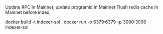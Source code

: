 Update RPC in Mainnet,
update programid in Mainnet
Flush redis cache in Mainnet before index

docker build -t indexer-sol .
docker run -p 6379:6379 -p 3000:3000 indexer-sol
